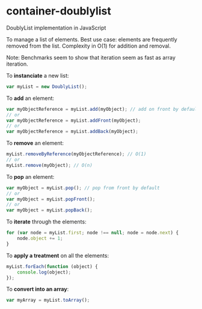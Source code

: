 # container-doublylist
DoublyList implementation in JavaScript

To manage a list of elements. Best use case: elements are frequently removed from the list.
Complexity in O(1) for addition and removal.

Note: Benchmarks seem to show that iteration seem as fast as array iteration.

To **instanciate** a new list:
``` javascript
var myList = new DoublyList();
```

To **add** an element:
``` javascript
var myObjectReference = myList.add(myObject); // add on front by default
// or
var myObjectReference = myList.addFront(myObject);
// or
var myObjectReference = myList.addBack(myObject);
```

To **remove** an element:
``` javascript
myList.removeByReference(myObjectReference); // O(1)
// or
myList.remove(myObject); // O(n)
```

To **pop** an element:
``` javascript
var myObject = myList.pop(); // pop from front by default
// or
var myObject = myList.popFront();
// or
var myObject = myList.popBack();
```

To **iterate** through the elements:
``` javascript
for (var node = myList.first; node !== null; node = node.next) {
	node.object += 1;
}
```

To **apply a treatment** on all the elements:
``` javascript
myList.forEach(function (object) {
	console.log(object);
});
```

To **convert into an array**:
``` javascript
var myArray = myList.toArray();
```